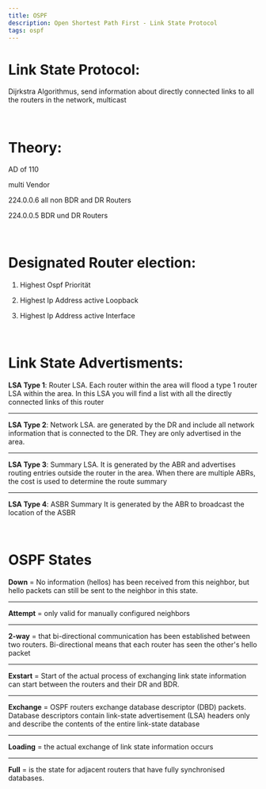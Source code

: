 ```yaml
---
title: OSPF
description: Open Shortest Path First - Link State Protocol
tags: ospf
---
```


# Link State Protocol:
Dijrkstra Algorithmus, send information about directly connected links to all the routers in the network, multicast

</br>

# Theory:
AD of 110

multi Vendor

224.0.0.6 all non BDR and DR Routers

224.0.0.5 BDR und DR Routers


</br>

# Designated Router election:
1. Highest Ospf Priorität

2. Highest Ip Address active Loopback

3. Highest Ip Address active Interface

</br>

# Link State Advertisments:
**LSA Type 1**: Router LSA. Each router within the area will flood a type 1 router LSA within the area. In this LSA you will find a list with all the directly connected links of this router
 	  
<hr />

**LSA Type 2**: Network LSA. are generated by the DR and include all network information that is connected to the DR. They are only advertised in the area.

<hr />

**LSA Type 3**: Summary LSA. It is generated by the ABR and advertises routing entries outside the router in the area. When there are multiple ABRs, the cost is used to determine the route summary

<hr />

**LSA Type 4**: ASBR Summary It is generated by the ABR to broadcast the location of the ASBR

<br />

# OSPF States
**Down** = No information (hellos) has been received from this neighbor, but hello packets can still be sent to the neighbor in this state.

<hr />

**Attempt** = only valid for manually configured neighbors

<hr />

**2-way** = that bi-directional communication has been established between two routers. Bi-directional means that each router has seen the other's hello packet

<hr />

**Exstart** = Start of the actual process of exchanging link state information can start between the routers and their DR and BDR.

<hr />

**Exchange** = OSPF routers exchange database descriptor (DBD) packets. Database descriptors contain link-state advertisement (LSA) headers only and describe the contents of the entire link-state database

<hr />

**Loading** = the actual exchange of link state information occurs

<hr />

**Full** = is the state for adjacent routers that have fully synchronised databases.